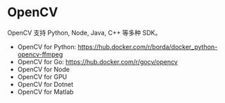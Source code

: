 # OpenCV 

OpenCV 支持 Python, Node, Java, C++ 等多种 SDK。

* OpenCV for Python: https://hub.docker.com/r/borda/docker_python-opencv-ffmpeg
* OpenCV for Go: https://hub.docker.com/r/gocv/opencv
* OpenCV for Node
* OpenCV for GPU
* OpenCV for Dotnet
* OpenCV for Matlab
